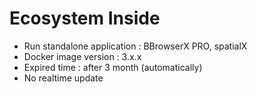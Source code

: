 # Ecosystem Inside

- Run standalone application : BBrowserX PRO, spatialX
- Docker image version : 3.x.x
- Expired time : after 3 month (automatically)
- No realtime update

